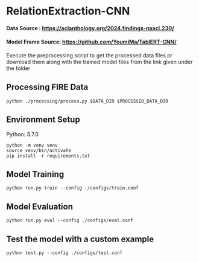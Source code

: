# RelationExtraction-CNN

#### Data Source : https://aclanthology.org/2024.findings-naacl.230/

#### Model Frame Source: https://github.com/YoumiMa/TablERT-CNN/

Execute the preprocessing script to get the processed data files or download them along with the trained model files from the link given under the folder

## Processing FIRE Data
```
python ./processing/process.py $DATA_DIR $PROCESSED_DATA_DIR
```

## Environment Setup

Python: 3.7.0

```
python -m venv venv
source venv/bin/activate
pip install -r requirements.txt

```


## Model Training

```
python run.py train --config ./configs/train.conf
```

## Model Evaluation

```
python run.py eval --config ./configs/eval.conf
```

## Test the model with a custom example
```
python test.py --config ./configs/test.conf
```
